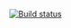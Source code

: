 [![Build status](https://ci.appveyor.com/api/projects/status/92yju9p8lo42qj8f?svg=true)](https://ci.appveyor.com/project/Ramastix/echo)

